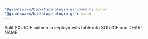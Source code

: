 ```yaml
---
'@giantswarm/backstage-plugin-gs-common': minor
'@giantswarm/backstage-plugin-gs': minor
---
```


Split SOURCE column in deployments table into SOURCE and CHART NAME.
